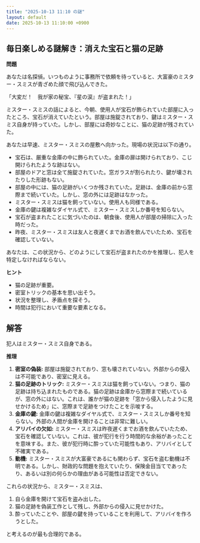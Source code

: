 ```yaml
---
title: "2025-10-13 11:10 の謎"
layout: default
date: 2025-10-13 11:10:00 +0900
---
```

## 毎日楽しめる謎解き：消えた宝石と猫の足跡

**問題**

あなたは名探偵。いつものように事務所で依頼を待っていると、大富豪のミスター・スミスが青ざめた顔で飛び込んできた。

「大変だ！　我が家の秘宝、『星の涙』が盗まれた！」

ミスター・スミスの話によると、今朝、使用人が宝石が飾られていた部屋に入ったところ、宝石が消えていたという。部屋は施錠されており、鍵はミスター・スミス自身が持っていた。しかし、部屋には奇妙なことに、猫の足跡が残されていた。

あなたは早速、ミスター・スミスの屋敷へ向かった。現場の状況は以下の通り。

*   宝石は、厳重な金庫の中に飾られていた。金庫の扉は開けられており、こじ開けられたような跡はない。
*   部屋のドアと窓は全て施錠されていた。窓ガラスが割られたり、鍵が壊されたりした形跡もない。
*   部屋の中には、猫の足跡がいくつか残されていた。足跡は、金庫の前から窓際まで続いていた。しかし、窓の外には足跡はなかった。
*   ミスター・スミスは猫を飼っていない。使用人も同様である。
*   金庫の鍵は複雑なダイヤル式で、ミスター・スミスしか番号を知らない。
*   宝石が盗まれたことに気づいたのは、朝食後、使用人が部屋の掃除に入った時だった。
*   昨夜、ミスター・スミスは友人と夜遅くまでお酒を飲んでいたため、宝石を確認していない。

あなたは、この状況から、どのようにして宝石が盗まれたのかを推理し、犯人を特定しなければならない。

**ヒント**

*   猫の足跡が重要。
*   密室トリックの基本を思い出そう。
*   状況を整理し、矛盾点を探そう。
*   時間は犯行において重要な要素となる。

## 解答

犯人はミスター・スミス自身である。

**推理**

1.  **密室の偽装:** 部屋は施錠されており、窓も壊されていない。外部からの侵入は不可能であり、密室に見える。
2.  **猫の足跡のトリック:** ミスター・スミスは猫を飼っていない。つまり、猫の足跡は持ち込まれたものである。猫の足跡は金庫から窓際まで続いているが、窓の外にはない。これは、誰かが猫の足跡を「窓から侵入したように見せかけるため」に、窓際まで足跡をつけたことを示唆する。
3.  **金庫の鍵:** 金庫の鍵は複雑なダイヤル式で、ミスター・スミスしか番号を知らない。外部の人間が金庫を開けることは非常に難しい。
4.  **アリバイの欠如:** ミスター・スミスは昨夜遅くまでお酒を飲んでいたため、宝石を確認していない。これは、彼が犯行を行う時間的な余裕があったことを意味する。また、彼が犯行時に酔っていた可能性もあり、アリバイとして不確実である。
5.  **動機:** ミスター・スミスが大富豪であるにも関わらず、宝石を盗む動機は不明である。しかし、財政的な問題を抱えていたり、保険金目当てであったり、あるいは別の何らかの理由がある可能性は否定できない。

これらの状況から、ミスター・スミスは、

1.  自ら金庫を開けて宝石を盗み出した。
2.  猫の足跡を偽装工作として残し、外部からの侵入に見せかけた。
3.  酔っていたことや、部屋の鍵を持っていることを利用して、アリバイを作ろうとした。

と考えるのが最も合理的である。
